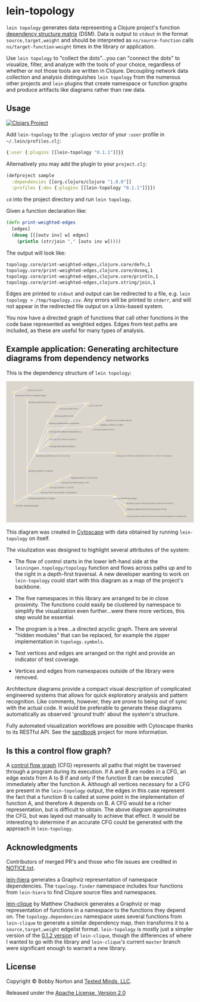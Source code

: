 # lein-topology

`lein topology` generates data representing a Clojure project's function [dependency structure matrix](https://en.wikipedia.org/wiki/Design_structure_matrix) (DSM). Data is output to `stdout` in the format `source,target,weight` and should be interpreted as `ns/source-function` calls `ns/target-function` `weight` times in the library or application.

Use `lein topology` to "collect the dots"...you can "connect the dots" to visualize, filter, and analyze with the tools of your choice, regardless of whether or not those tools are written in Clojure. Decoupling network data collection and analysis distinguishes `lein topology` from the numerous other projects and `lein` plugins that create namespace or function graphs and produce artifacts like diagrams rather than raw data.


## Usage

[![Clojars Project](https://img.shields.io/clojars/v/lein-topology.svg)](https://clojars.org/lein-topology)

Add `lein-topology` to the `:plugins` vector of your `:user` profile in `~/.lein/profiles.clj`:

```clojure
{:user {:plugins [[lein-topology "0.1.1"]]}}
```

Alternatively you may add the plugin to your `project.clj`:

```clojure
(defproject sample
  :dependencies [[org.clojure/clojure "1.8.0"]]
  :profiles {:dev {:plugins [[lein-topology "0.1.1"]]}})
```

`cd` into the project directory and run `lein topology`.

Given a function declaration like:

```clojure
(defn print-weighted-edges
  [edges]
  (doseq [[[outv inv] w] edges]
    (println (str/join "," [outv inv w]))))
```

The output will look like:

    topology.core/print-weighted-edges,clojure.core/defn,1
    topology.core/print-weighted-edges,clojure.core/doseq,1
    topology.core/print-weighted-edges,clojure.core/println,1
    topology.core/print-weighted-edges,clojure.string/join,1

Edges are printed to `stdout` and output can be redirected to a file, e.g. `lein topology > /tmp/topology.csv`. Any errors will be printed to `stderr`, and will not appear in the redirected file output on a Unix-based system.

You now have a directed graph of functions that call other functions in the code base represented as weighted edges. Edges from test paths are included, as these are useful for many types of analysis.


## Example application: Generating architecture diagrams from dependency networks

This is the dependency structure of `lein topology`:

![](./data/lein-topology-28cf190.svg)

This diagram was created in [Cytoscape](http://www.cytoscape.org/) with data obtained by running `lein-topology` on itself.

The visulization was designed to highlight several attributes of the system:

* The flow of control starts in the lower left-hand side at the `leiningen.topology/topology` function and flows across paths up and to the right in a depth-first traversal. A new developer wanting to work on `lein-topology` could start with this diagram as a map of the project's backbone.

* The five namespaces in this library are arranged to be in close proximity. The functions could easily be clustered by namespace to simplify the visualization even further...were there more vertices, this step would be essential.

* The program is a tree...a directed acyclic graph. There are several "hidden modules" that can be replaced, for example the zipper implementation in `topology.symbols`.

* Test vertices and edges are arranged on the right and provide an indicator of test coverage.

* Vertices and edges from namespaces outside of the library were removed.

Architecture diagrams provide a compact visual description of complicated engineered systems that allows for quick exploratory analysis and pattern recognition. Like comments, however, they are prone to being out of sync with the actual code. It would be preferable to generate these diagrams automatically as observed 'ground truth' about the system's structure.

Fully automated visualization workflows are possible with Cytoscape thanks to its RESTful API. See the [sandbook](https://www.github.com/bobbyno/sandbook) project for more information.

## Is this a control flow graph?

A [control flow graph](https://en.wikipedia.org/wiki/Control_flow_graph) (CFG) represents all paths that might be traversed through a program during its execution. If A and B are nodes in a CFG, an edge exists from A to B if and only if the function B can be executed immediately after the function A. Although all vertices necessary for a CFG are present in the `lein-topology` output, the edges in this case represent the fact that a function B is called at some point in the implementation of function A, and therefore A depends on B. A CFG would be a richer representation, but is difficult to obtain. The above diagram approximates the CFG, but was layed out manually to achieve that effect. It would be interesting to determine if an accurate CFG could be generated with the approach in `lein-topology`.


## Acknowledgments

Contributors of merged PR's and those who file issues are credited in [NOTICE.txt](./NOTICE.txt).

[lein-hiera](https://github.com/greglook/lein-hiera) generates a Graphviz representation of namespace dependencies. The `topology.finder` namespace includes four functions from `lein-hiera` to find Clojure source files and namespaces.

[lein-clique](https://github.com/Hendekagon/lein-clique) by Matthew Chadwick generates a Graphviz or map representation of functions in a namespace to the functions they depend on. The `topology.dependencies` namespace uses several functions from `lein-clique` to generate a similar dependency map, then transforms it to a `source,target,weight` edgelist format. `lein-topology` is mostly just a simpler version of the [0.1.2 version](https://github.com/Hendekagon/lein-clique/blob/a71845a69f8c0ce9724b217e82ae8ce47012fa39/src/clique/core.clj) of `lein-clique`, though the differences of where I wanted to go with the library and `lein-clique`'s current `master` branch were significant enough to warrant a new library.


## License

Copyright © Bobby Norton and [Tested Minds, LLC](http://www.testedminds.com).

Released under the [Apache License, Version 2.0](./LICENSE.txt)
